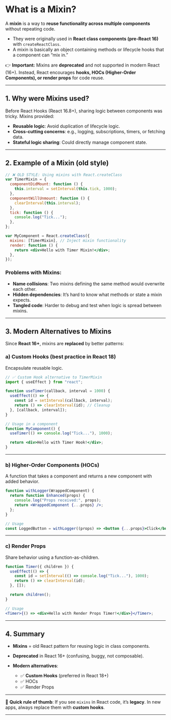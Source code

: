 # What is a Mixin?

A **mixin** is a way to **reuse functionality across multiple components** without repeating code.

- They were originally used in **React class components (pre-React 16)** with `createReactClass`.
- A mixin is basically an object containing methods or lifecycle hooks that a component can “mix in.”

👉 **Important:** Mixins are **deprecated** and not supported in modern React (16+). Instead, React encourages **hooks, HOCs (Higher-Order Components), or render props** for code reuse.

---

## 1. Why were Mixins used?

Before React Hooks (React 16.8+), sharing logic between components was tricky. Mixins provided:

- **Reusable logic**: Avoid duplication of lifecycle logic.
- **Cross-cutting concerns**: e.g., logging, subscriptions, timers, or fetching data.
- **Stateful logic sharing**: Could directly manage component state.

---

## 2. Example of a Mixin (old style)

```jsx
// ❌ OLD STYLE: Using mixins with React.createClass
var TimerMixin = {
  componentDidMount: function () {
    this.interval = setInterval(this.tick, 1000);
  },
  componentWillUnmount: function () {
    clearInterval(this.interval);
  },
  tick: function () {
    console.log("Tick...");
  },
};

var MyComponent = React.createClass({
  mixins: [TimerMixin], // Inject mixin functionality
  render: function () {
    return <div>Hello with Timer Mixin!</div>;
  },
});
```

### Problems with Mixins:

- **Name collisions**: Two mixins defining the same method would overwrite each other.
- **Hidden dependencies**: It’s hard to know what methods or state a mixin expects.
- **Tangled code**: Harder to debug and test when logic is spread between mixins.

---

## 3. Modern Alternatives to Mixins

Since **React 16+**, mixins are **replaced** by better patterns:

### a) **Custom Hooks (best practice in React 18)**

Encapsulate reusable logic.

```jsx
// ✅ Custom Hook alternative to TimerMixin
import { useEffect } from "react";

function useTimer(callback, interval = 1000) {
  useEffect(() => {
    const id = setInterval(callback, interval);
    return () => clearInterval(id); // Cleanup
  }, [callback, interval]);
}

// Usage in a component
function MyComponent() {
  useTimer(() => console.log("Tick..."), 1000);

  return <div>Hello with Timer Hook!</div>;
}
```

---

### b) **Higher-Order Components (HOCs)**

A function that takes a component and returns a new component with added behavior.

```jsx
function withLogger(WrappedComponent) {
  return function Enhanced(props) {
    console.log("Props received:", props);
    return <WrappedComponent {...props} />;
  };
}

// Usage
const LoggedButton = withLogger((props) => <button {...props}>Click</button>);
```

---

### c) **Render Props**

Share behavior using a function-as-children.

```jsx
function Timer({ children }) {
  useEffect(() => {
    const id = setInterval(() => console.log("Tick..."), 1000);
    return () => clearInterval(id);
  }, []);

  return children();
}

// Usage
<Timer>{() => <div>Hello with Render Props Timer!</div>}</Timer>;
```

---

## 4. Summary

- **Mixins** = old React pattern for reusing logic in class components.
- **Deprecated** in React 16+ (confusing, buggy, not composable).
- **Modern alternatives**:

  - ✅ **Custom Hooks** (preferred in React 18+)
  - ✅ HOCs
  - ✅ Render Props

---

📌 **Quick rule of thumb**:
If you see `mixins` in React code, it’s **legacy**. In new apps, always replace them with **custom hooks**.

---
